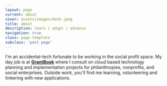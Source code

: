 ```yaml
---
layout: page
current: about
cover: assets/images/desk.jpeg
title: about
description: learn | adapt | advance
navigation: true
class: page-template
subclass: 'post page'
---
```


I'm an accidental-tech fortunate to be working in the social profit space. My day job is at **[GrantBook](https://www.grantbook.org/)** where I consult on cloud based technology planning and implementation projects for philanthropies, nonprofits, and social enterprises. Outside work, you'll find me learning, volunteering and tinkering with new applications.

